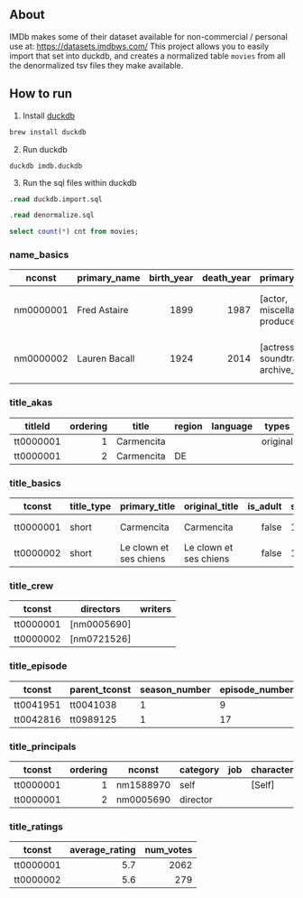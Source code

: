 ## About

IMDb makes some of their dataset available for non-commercial / personal use at: https://datasets.imdbws.com/
This project allows you to easily import that set into duckdb, and creates a normalized table `movies`
from all the denormalized tsv files they make available.

## How to run

1. Install [duckdb](https://duckdb.org/docs/installation/)
```bash
brew install duckdb
```

2. Run duckdb
```
duckdb imdb.duckdb
```

3. Run the sql files within duckdb
```sql
.read duckdb.import.sql

.read denormalize.sql

select count(*) cnt from movies;
```

### name_basics

|  nconst   | primary_name  | birth_year | death_year |           primary_profession           |               known_for_titles               |
|-----------|---------------|-----------:|-----------:|----------------------------------------|----------------------------------------------|
| nm0000001 | Fred Astaire  | 1899       | 1987       | [actor, miscellaneous, producer]       | [tt0072308, tt0050419, tt0053137, tt0027125] |
| nm0000002 | Lauren Bacall | 1924       | 2014       | [actress, soundtrack, archive_footage] | [tt0037382, tt0075213, tt0117057, tt0038355] |

### title_akas

|  titleId  | ordering |   title    | region | language |  types   |  attributes   | is_original_title |
|-----------|---------:|------------|--------|----------|----------|---------------|------------------:|
| tt0000001 | 1        | Carmencita |        |          | original |               | true              |
| tt0000001 | 2        | Carmencita | DE     |          |          | literal title | false             |


### title_basics
|  tconst   | title_type |     primary_title      |     original_title     | is_adult | start_year | end_year | runtime_minutes |        genres        |
|-----------|------------|------------------------|------------------------|---------:|------------|----------|-----------------|----------------------|
| tt0000001 | short      | Carmencita             | Carmencita             | false    | 1894       |          | 1               | [Documentary, Short] |
| tt0000002 | short      | Le clown et ses chiens | Le clown et ses chiens | false    | 1892       |          | 5               | [Animation, Short]   |


### title_crew

|  tconst   |  directors  | writers |
|-----------|-------------|---------|
| tt0000001 | [nm0005690] |         |
| tt0000002 | [nm0721526] |         |

### title_episode

|  tconst   | parent_tconst | season_number | episode_number |
|-----------|---------------|---------------|----------------|
| tt0041951 | tt0041038     | 1             | 9              |
| tt0042816 | tt0989125     | 1             | 17             |

### title_principals

|  tconst   | ordering |  nconst   | category | job | characters |
|-----------|---------:|-----------|----------|-----|------------|
| tt0000001 | 1        | nm1588970 | self     |     | [Self]     |
| tt0000001 | 2        | nm0005690 | director |     |            |

### title_ratings

|  tconst   | average_rating | num_votes |
|-----------|---------------:|----------:|
| tt0000001 | 5.7            | 2062      |
| tt0000002 | 5.6            | 279       |